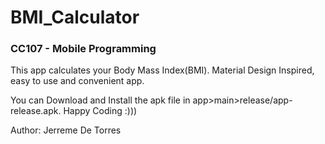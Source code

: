 # BMI_Calculator
### CC107 - Mobile Programming

This app calculates your Body Mass Index(BMI).
Material Design Inspired, easy to use and convenient app.

You can Download and Install the apk file in app>main>release/app-release.apk.
Happy Coding :)))

Author:
  Jerreme De Torres
